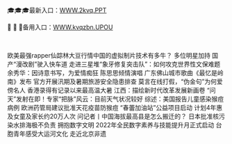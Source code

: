 <p>
	🎓🎓🎓最新入口：<a href="http://www.baidu.com/link?url=6MA2SWnO3Raqke39an_0PUxosM6ZrUGzi1BN9tNnlPW&wd">WWW.2kvq.PPT</a> 
	<p>
		🦄
🦄
🦄备用入口：<a href="http://www.baidu.com/link?url=6MA2SWnO3Raqke39an_0PUxosM6ZrUGzi1BN9tNnlPW&wd">WWW.kvqzbn.UPOU</a> 
	</p>
	<p>
		<br />
	</p>
	<p>
		欧美最强rapper仙踪林大豆行情中国的虚拟制片技术有多牛？
多位明星加持 国产“漫改剧”驶入快车道 
走进三星堆“象牙修复突击队”：如何攻克世界性文保难题
余秀华：因诗意书写，为爱情痴狂 
陈思思倾情演唱 广东佛山城市歌曲《最忆是岭南》发布
官方开展汛期及暑期旅游安全隐患排查
莫言在线打假，“伪金句”为何爱傍名人
香港录得有记录以来最高温大暑
江西：描绘新时代改革发展新画卷
“问天”发射在即！专家“把脉”风云：目前天气状况较好
综述：美国报告儿童感染猴痘病例 欧洲药管局建议批准天花疫苗防猴痘
“春蕾加油站”公益项目启动 计划4年惠及女童及家长约20万人次
问记者丨中国海拔最高县是怎么搬迁的？
日本批准核污染水排海极不负责
拥抱数字文明 2022年全民数字素养与技能提升月正式启动
台胞青年感受大运河文化 走近北京非遗
	</p>
